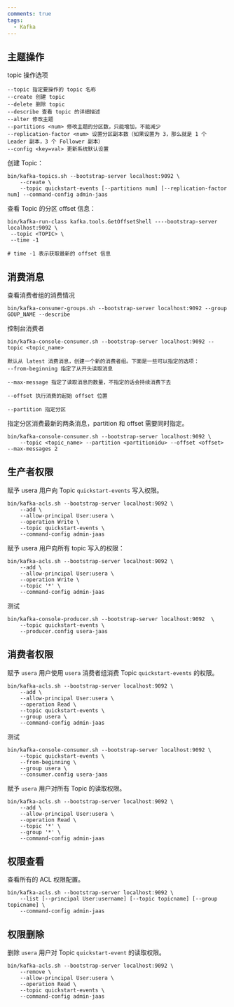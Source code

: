 ```yaml
---
comments: true
tags:
  - Kafka
---
```

## 主题操作

topic 操作选项
```
--topic 指定要操作的 topic 名称
--create 创建 topic
--delete 删除 topic
--describe 查看 topic 的详细描述
--alter 修改主题
--partitions <num> 修改主题的分区数，只能增加，不能减少
--replication-factor <num> 设置分区副本数（如果设置为 3，那么就是 1 个 Leader 副本，3 个 Follower 副本）
--config <key=val> 更新系统默认设置
```

创建 Topic：
```shell
bin/kafka-topics.sh --bootstrap-server localhost:9092 \
	--create \
	--topic quickstart-events [--partitions num] [--replication-factor num] --command-config admin-jaas
```

查看 Topic 的分区 offset 信息：
```
bin/kafka-run-class kafka.tools.GetOffsetShell ----bootstrap-server localhost:9092 \
 --topic <TOPIC> \
 --time -1
 
# time -1 表示获取最新的 offset 信息
```
## 消费消息
查看消费者组的消费情况
```
bin/kafka-consumer-groups.sh --bootstrap-server localhost:9092 --group GOUP_NAME --describe 
```

控制台消费者
```
bin/kafka-console-consumer.sh --bootstrap-server localhost:9092 --topic <topic_name>

默认从 latest 消费消息，创建一个新的消费者组。下面是一些可以指定的选项：
--from-beginning 指定了从开头读取消息

--max-message 指定了读取消息的数量，不指定的话会持续消费下去

--offset 执行消费的起始 offset 位置

--partition 指定分区
```

指定分区消费最新的两条消息，partition 和 offset 需要同时指定。
```
bin/kafka-console-consumer.sh --bootstrap-server localhost:9092 \
	--topic <topic_name> --partition <partitionidu> --offset <offset> --max-messages 2
```

## 生产者权限

赋予 usera 用户向 Topic `quickstart-events` 写入权限。
```shell
bin/kafka-acls.sh --bootstrap-server localhost:9092 \
	--add \
	--allow-principal User:usera \
	--operation Write \
	--topic quickstart-events \
	--command-config admin-jaas
```

赋予 usera 用户向所有 topic 写入的权限：
```
bin/kafka-acls.sh --bootstrap-server localhost:9092 \
	--add \
	--allow-principal User:usera \
	--operation Write \
	--topic '*' \
	--command-config admin-jaas
```

测试
```shell
bin/kafka-console-producer.sh --bootstrap-server localhost:9092  \
	--topic quickstart-events \
	--producer.config usera-jaas
```

## 消费者权限

赋予 `usera` 用户使用 `usera` 消费者组消费 Topic `quickstart-events` 的权限。
```shell
bin/kafka-acls.sh --bootstrap-server localhost:9092 \
	--add \
	--allow-principal User:usera \
	--operation Read \
	--topic quickstart-events \
	--group usera \
	--command-config admin-jaas
```

测试
```shell
bin/kafka-console-consumer.sh --bootstrap-server localhost:9092 \
	--topic quickstart-events \
	--from-beginning \
	--group usera \
	--consumer.config usera-jaas
```

赋予 `usera` 用户对所有 Topic 的读取权限。
```shell
bin/kafka-acls.sh --bootstrap-server localhost:9092 \
	--add \
	--allow-principal User:usera \
	--operation Read \
	--topic '*' \
	--group '*' \
	--command-config admin-jaas
```

## 权限查看

查看所有的 ACL 权限配置。
```shell
bin/kafka-acls.sh --bootstrap-server localhost:9092 \
	--list [--principal User:username] [--topic topicname] [--group topicname] \
	--command-config admin-jaas
```

## 权限删除
删除 `usera` 用户对 Topic `quickstart-event` 的读取权限。
```shell
bin/kafka-acls.sh --bootstrap-server localhost:9092 \
	--remove \
	--allow-principal User:usera \
	--operation Read \
	--topic quickstart-events \
	--command-config admin-jaas 
```